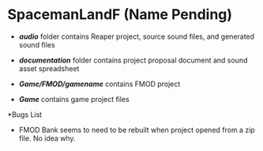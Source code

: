 # SpacemanLandF (Name Pending)
 
* ***audio*** folder contains Reaper project, source sound files, and generated sound files

* ***documentation*** folder contains project proposal document and sound asset spreadsheet

* ***Game/FMOD/gamename*** contains FMOD project

* ***Game*** contains game project files

*Bugs List
 - FMOD Bank seems to need to be rebuilt when project opened from a zip file. No idea why.
